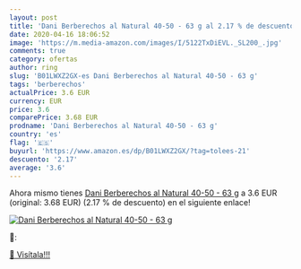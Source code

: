 ```yaml
---
layout: post
title: 'Dani Berberechos al Natural 40-50 - 63 g al 2.17 % de descuento'
date: 2020-04-16 18:06:52
image: 'https://m.media-amazon.com/images/I/5122TxDiEVL._SL200_.jpg'
comments: true
category: ofertas
author: ring
slug: 'B01LWXZ2GX-es Dani Berberechos al Natural 40-50 - 63 g'
tags: 'berberechos'
actualPrice: 3.6 EUR
currency: EUR
price: 3.6
comparePrice: 3.68 EUR
prodname: 'Dani Berberechos al Natural 40-50 - 63 g'
country: 'es'
flag: '🇪🇸'
buyurl: 'https://www.amazon.es/dp/B01LWXZ2GX/?tag=tolees-21'
descuento: '2.17'
average: '3.6'
---
```


Ahora mismo tienes [Dani Berberechos al Natural 40-50 - 63 g](https://www.amazon.es/dp/B01LWXZ2GX/?tag=tolees-21) a 3.6 EUR (original: 3.68 EUR) (2.17 %  de descuento) en el siguiente enlace!

[![Dani Berberechos al Natural 40-50 - 63 g](https://m.media-amazon.com/images/I/5122TxDiEVL._SL200_.jpg)](https://www.amazon.es/dp/B01LWXZ2GX/?tag=tolees-21)

🔎:


[🛒 Visítala!!!](https://www.amazon.es/dp/B01LWXZ2GX/?tag=tolees-21)
